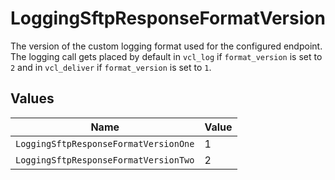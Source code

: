 # LoggingSftpResponseFormatVersion

The version of the custom logging format used for the configured endpoint. The logging call gets placed by default in `vcl_log` if `format_version` is set to `2` and in `vcl_deliver` if `format_version` is set to `1`.



## Values

| Name                                  | Value                                 |
| ------------------------------------- | ------------------------------------- |
| `LoggingSftpResponseFormatVersionOne` | 1                                     |
| `LoggingSftpResponseFormatVersionTwo` | 2                                     |